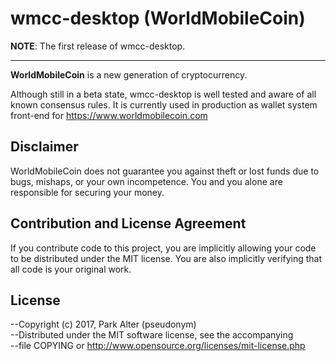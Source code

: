 # wmcc-desktop (WorldMobileCoin)

__NOTE__: The first release of wmcc-desktop.

---

**WorldMobileCoin** is a new generation of cryptocurrency.

Although still in a beta state, wmcc-desktop is well tested and aware of all known
consensus rules. It is currently used in production as wallet system front-end 
for https://www.worldmobilecoin.com

## Disclaimer

WorldMobileCoin does not guarantee you against theft or lost funds due to bugs, mishaps,
or your own incompetence. You and you alone are responsible for securing your money.

## Contribution and License Agreement

If you contribute code to this project, you are implicitly allowing your code
to be distributed under the MIT license. You are also implicitly verifying that
all code is your original work.

## License

--Copyright (c) 2017, Park Alter (pseudonym)  
--Distributed under the MIT software license, see the accompanying  
--file COPYING or http://www.opensource.org/licenses/mit-license.php